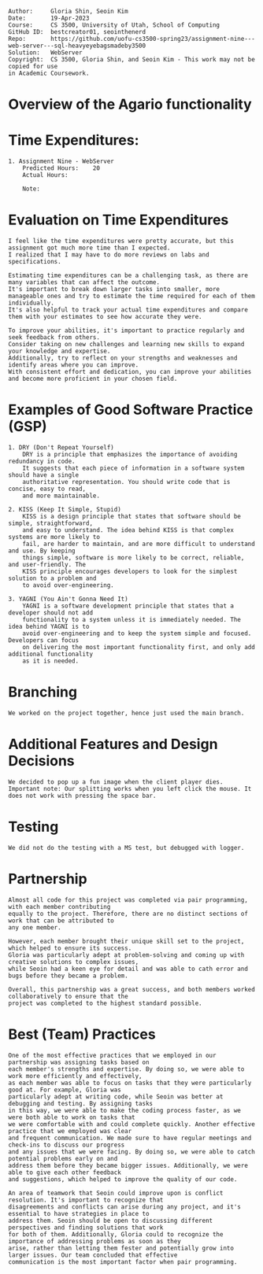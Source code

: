 ```
Author:		Gloria Shin, Seoin Kim
Date:		19-Apr-2023
Course:		CS 3500, University of Utah, School of Computing
GitHub ID:	bestcreator01, seointhenerd
Repo:		https://github.com/uofu-cs3500-spring23/assignment-nine---web-server---sql-heavyeyebagsmadeby3500
Solution:	WebServer
Copyright:	CS 3500, Gloria Shin, and Seoin Kim - This work may not be copied for use
in Academic Coursework.
```

# Overview of the Agario functionality

	

# Time Expenditures:

	1. Assignment Nine - WebServer
		Predicted Hours:	20
		Actual Hours:		

		Note:

# Evaluation on Time Expenditures

	I feel like the time expenditures were pretty accurate, but this assignment got much more time than I expected.
	I realized that I may have to do more reviews on labs and specifications.

	Estimating time expenditures can be a challenging task, as there are many variables that can affect the outcome. 
	It's important to break down larger tasks into smaller, more manageable ones and try to estimate the time required for each of them individually.
	It's also helpful to track your actual time expenditures and compare them with your estimates to see how accurate they were.

	To improve your abilities, it's important to practice regularly and seek feedback from others. 
	Consider taking on new challenges and learning new skills to expand your knowledge and expertise. 
	Additionally, try to reflect on your strengths and weaknesses and identify areas where you can improve. 
	With consistent effort and dedication, you can improve your abilities and become more proficient in your chosen field.	

# Examples of Good Software Practice (GSP)

	1. DRY (Don't Repeat Yourself)
		DRY is a principle that emphasizes the importance of avoiding redundancy in code.
		It suggests that each piece of information in a software system should have a single
		authoritative representation. You should write code that is concise, easy to read,
		and more maintainable.

	2. KISS (Keep It Simple, Stupid)
		KISS is a design principle that states that software should be simple, straightforward,
		and easy to understand. The idea behind KISS is that complex systems are more likely to
		fail, are harder to maintain, and are more difficult to understand and use. By keeping
		things simple, software is more likely to be correct, reliable, and user-friendly. The
		KISS principle encourages developers to look for the simplest solution to a problem and
		to avoid over-engineering.
		
	3. YAGNI (You Ain't Gonna Need It)
		YAGNI is a software development principle that states that a developer should not add
		functionality to a system unless it is immediately needed. The idea behind YAGNI is to 
		avoid over-engineering and to keep the system simple and focused. Developers can focus
		on delivering the most important functionality first, and only add additional functionality
		as it is needed.

# Branching

	We worked on the project together, hence just used the main branch.

# Additional Features and Design Decisions
	
	We decided to pop up a fun image when the client player dies.
	Important note: Our splitting works when you left click the mouse. It does not work with pressing the space bar.

# Testing
	
	We did not do the testing with a MS test, but debugged with logger.

# Partnership

	Almost all code for this project was completed via pair programming, with each member contributing
	equally to the project. Therefore, there are no distinct sections of work that can be attributed to 
	any one member.

	However, each member brought their unique skill set to the project, which helped to ensure its success.
	Gloria was particularly adept at problem-solving and coming up with creative solutions to complex issues,
	while Seoin had a keen eye for detail and was able to cath error and bugs before they became a problem.

	Overall, this partnership was a great success, and both members worked collaboratively to ensure that the 
	project was completed to the highest standard possible.

# Best (Team) Practices

	One of the most effective practices that we employed in our partnership was assigning tasks based on
	each member's strengths and expertise. By doing so, we were able to work more efficiently and effectively,
	as each member was able to focus on tasks that they were particularly good at. For example, Gloria was 
	particularly adept at writing code, while Seoin was better at debugging and testing. By assigning tasks 
	in this way, we were able to make the coding process faster, as we were both able to work on tasks that 
	we were comfortable with and could complete quickly. Another effective practice that we employed was clear 
	and frequent communication. We made sure to have regular meetings and check-ins to discuss our progress 
	and any issues that we were facing. By doing so, we were able to catch potential problems early on and 
	address them before they became bigger issues. Additionally, we were able to give each other feedback 
	and suggestions, which helped to improve the quality of our code.

	An area of teamwork that Seoin could improve upon is conflict resolution. It's important to recognize that
	disagreements and conflicts can arise during any project, and it's essential to have strategies in place to
	address them. Seoin should be open to discussing different perspectives and finding solutions that work
	for both of them. Additionally, Gloria could to recognize the importance of addressing problems as soon as they 
	arise, rather than letting them fester and potentially grow into larger issues. Our team concluded that effective 
	communication is the most important factor when pair programming.